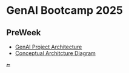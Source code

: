 # GenAI Bootcamp 2025

## PreWeek

* [GenAI Project Architecture](genai-architecting/README.md)
* [Conceptual Architcture Diagram](genai-architecting/conceptual-architecture.png)

:end: